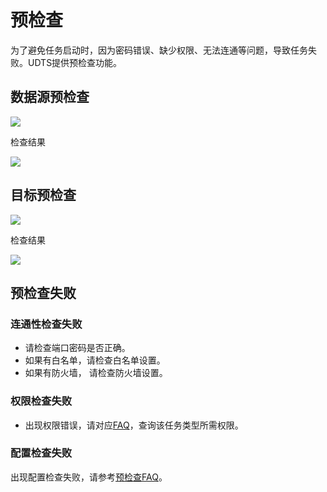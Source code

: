 # 预检查

为了避免任务启动时，因为密码错误、缺少权限、无法连通等问题，导致任务失败。UDTS提供预检查功能。

## 数据源预检查

![](http://udts-doc.cn-bj.ufileos.com/integration/create009.png)

检查结果

![](http://udts-doc.cn-bj.ufileos.com/integration/pre-check-result.png)

## 目标预检查

![](http://udts-doc.cn-bj.ufileos.com/integration/create010.png)

检查结果

![](http://udts-doc.cn-bj.ufileos.com/integration/precheck-tgt-result.png)

## 预检查失败
### 连通性检查失败
- 请检查端口密码是否正确。
- 如果有白名单，请检查白名单设置。
- 如果有防火墙， 请检查防火墙设置。

### 权限检查失败
- 出现权限错误，请对应[FAQ](https://docs.ucloud.cn/udts/faq?id=%e9%97%ae%ef%bc%9amysql-%e5%85%a8%e9%87%8f%e8%bf%81%e7%a7%bb%e9%9c%80%e8%a6%81%e6%bb%a1%e8%b6%b3%e5%93%aa%e4%ba%9b%e6%9d%a1%e4%bb%b6)，查询该任务类型所需权限。

### 配置检查失败
出现配置检查失败，请参考[预检查FAQ](https://docs.ucloud.cn/udts/precheck_faq)。

